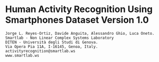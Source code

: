  # Human Activity Recognition Using Smartphones Dataset Version 1.0

 	Jorge L. Reyes-Ortiz, Davide Anguita, Alessandro Ghio, Luca Oneto.
	Smartlab - Non Linear Complex Systems Laboratory
 	DITEN - Università degli Studi di Genova.
 	Via Opera Pia 11A, I-16145, Genoa, Italy.
 	activityrecognition@smartlab.ws
  	www.smartlab.ws
